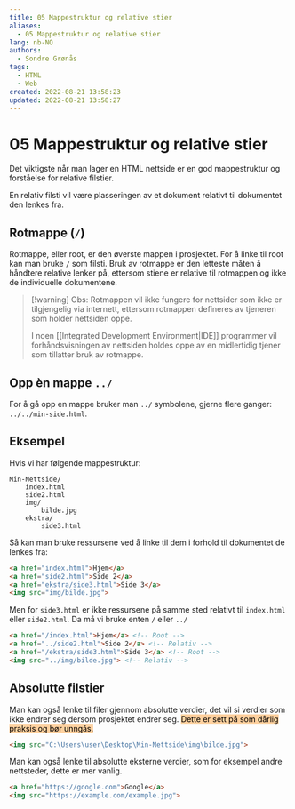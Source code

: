 ```yaml
---
title: 05 Mappestruktur og relative stier
aliases: 
  - 05 Mappestruktur og relative stier
lang: nb-NO
authors:
  - Sondre Grønås
tags:
  - HTML
  - Web
created: 2022-08-21 13:58:23
updated: 2022-08-21 13:58:27
---
```

# 05 Mappestruktur og relative stier
Det viktigste når man lager en HTML nettside er en god mappestruktur og forståelse for relative filstier.

En relativ filsti vil være plasseringen av et dokument relativt til dokumentet den lenkes fra. 

## Rotmappe (`/`)
Rotmappe, eller root, er den øverste mappen i prosjektet. For å linke til root kan man bruke `/` som filsti. Bruk av rotmappe er den letteste måten å håndtere relative lenker på, ettersom stiene er relative til rotmappen og ikke de individuelle dokumentene.

> [!warning] Obs:
> Rotmappen vil ikke fungere for nettsider som ikke er tilgjengelig via internett, ettersom rotmappen defineres av tjeneren som holder nettsiden oppe.
> 
> I noen [[Integrated Development Environment|IDE]] programmer vil forhåndsvisningen av nettsiden holdes oppe av en midlertidig tjener som tillatter bruk av rotmappe.

## Opp èn mappe `../`
For å gå opp en mappe bruker man `../` symbolene, gjerne flere ganger: `../../min-side.html`.

## Eksempel
Hvis vi har følgende mappestruktur:

```
Min-Nettside/
	index.html
	side2.html
	img/
		bilde.jpg
	ekstra/
		side3.html
```

Så kan man bruke ressursene ved å linke til dem i forhold til dokumentet de lenkes fra:

```html title="index.html"
<a href="index.html">Hjem</a>
<a href="side2.html">Side 2</a>
<a href="ekstra/side3.html">Side 3</a>
<img src="img/bilde.jpg">
```

Men for `side3.html` er ikke ressursene på samme sted relativt til `index.html` eller `side2.html`. Da må vi bruke enten `/` eller `../`

```html title="ekstra/side3.html"
<a href="/index.html">Hjem</a> <!-- Root -->
<a href="../side2.html">Side 2</a> <!-- Relativ -->
<a href="/ekstra/side3.html">Side 3</a> <!-- Root -->
<img src="../img/bilde.jpg"> <!-- Relativ -->
```

## Absolutte filstier
Man kan også lenke til filer gjennom absolutte verdier, det vil si verdier som ikke endrer seg dersom prosjektet endrer seg. <mark style="background: #FFB86CA6;">Dette er sett på som dårlig praksis og bør unngås.</mark> 

```html
<img src="C:\Users\user\Desktop\Min-Nettside\img\bilde.jpg">
```

Man kan også lenke til absolutte eksterne verdier, som for eksempel andre nettsteder, dette er mer vanlig.

```html
<a href="https://google.com">Google</a>
<img src="https://example.com/example.jpg">
```